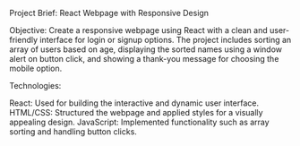 Project Brief: React Webpage with Responsive Design

Objective:
Create a responsive webpage using React with a clean and user-friendly interface for login or signup options. The project includes sorting an array of users based on age, displaying the sorted names using a window alert on button click, and showing a thank-you message for choosing the mobile option.

Technologies:

React: Used for building the interactive and dynamic user interface.
HTML/CSS: Structured the webpage and applied styles for a visually appealing design.
JavaScript: Implemented functionality such as array sorting and handling button clicks.
